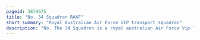```yaml
---
pageid: 3879675
title: "No. 34 Squadron RAAF"
short_summary: "Royal Australian Air Force VIP transport squadron"
description: "No. The 34 Squadron is a royal australian Air Force Vip Transport Squadron. It operates boeing737 Business Jets and Dassault Falcon 7x Aircraft from Defence Establishment Fairbairn in Canberra. The Squadron was formed in february 1942 for normal transport Duties during World War ii initially flying Dh Dehavilland. 84 Dragons in Northern Australia. In 1943 it re-equipped with Douglas C-47Dakotas which it operated in new Guinea and dutch East Indies before disbanding in June 1946."
---
```

